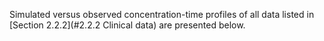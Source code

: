 Simulated versus observed concentration-time profiles of all data listed in [Section 2.2.2](#2.2.2	Clinical data) are presented below.

